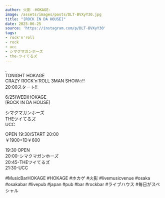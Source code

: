 ```yaml
---
author: 火影 -HOKAGE-
image: /assets/images/posts/DLT-BVXyY30.jpg
title: "[ROCK IN DA HOUSE]"
date: 2025-06-25
source: 'https://instagram.com/p/DLT-BVXyY30'
tags:
- rock'n'roll
- rock
- ucc
- シマクマガンホーズ
- the☆ツイてるズ
---
```

.<br>
TONIGHT HOKAGE<br>
CRAZY ROCK'n'ROLL 3MAN SHOW🔥‼️<br>
20:00スタート‼️

6/25(WED)HOKAGE<br>
[ROCK IN DA HOUSE]

シマクマガンホーズ<br>
THEツイてるズ<br>
UCC

OPEN 19:30/START 20:00<br>
￥1900+1D￥600

19:30 OPEN<br>
20:00-シマクマガンホーズ<br>
20:45-THEツイてるズ<br>
21:30-UCC

#MusicBarHOKAGE #HOKAGE #ホカゲ #火影 #livemusicvenue #osaka #osakabar #livepub #japan #pub #bar #rockbar #ライブハウス #毎日がスペシャル